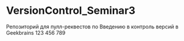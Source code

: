 # VersionControl_Seminar3
Репозиторий для пулл-реквестов по Введению в контроль версий в Geekbrains
123
456
789